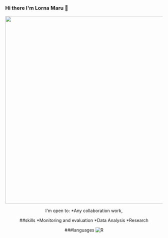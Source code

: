 ### Hi there I'm Lorna Maru 👋

<div align="center">
  <img src = "https://media.giphy.com/media/UcQSokPVOjz1eBX9G2/giphy.gif" width="600" height= "600"
 </div>

I'm open to:
*Any collaboration work,


##skills
*Monitoring and evaluation
*Data Analysis
*Research


###languages
![R](https://img.shields.io/badge/R-276DC3?style=for-the-badge&logo=r&logoColor=white)




<!--
**lornamaru/lornamaru** is a ✨ _special_ ✨ repository because its `README.md` (this file) appears on your GitHub profile.

Here are some ideas to get you started:

- 🔭 I’m currently working on ...
- 🌱 I’m currently learning ...
- 👯 I’m looking to collaborate on ...
- 🤔 I’m looking for help with ...
- 💬 Ask me about ...
- 📫 How to reach me: ...
- 😄 Pronouns: ...
- ⚡ Fun fact: ...
-->
